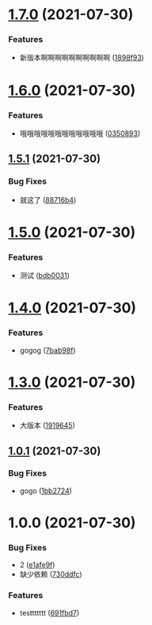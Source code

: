 # [1.7.0](https://github.com/think2011/test/compare/v1.6.0...v1.7.0) (2021-07-30)


### Features

* 新版本啊啊啊啊啊啊啊啊啊啊 ([1898f93](https://github.com/think2011/test/commit/1898f93e0411472af53a3c8871c4a65b99533d18))

# [1.6.0](https://github.com/think2011/test/compare/v1.5.1...v1.6.0) (2021-07-30)


### Features

* 哦哦哦哦哦哦哦哦哦哦哦哦 ([0350893](https://github.com/think2011/test/commit/03508935d33bb50662795ebf8cb433e2c6dff4fc))

## [1.5.1](https://github.com/think2011/test/compare/v1.5.0...v1.5.1) (2021-07-30)


### Bug Fixes

* 就这了 ([88716b4](https://github.com/think2011/test/commit/88716b4e98435d9e7417cd1005fca9476310e4e2))

# [1.5.0](https://github.com/think2011/test/compare/v1.4.0...v1.5.0) (2021-07-30)


### Features

* 测试 ([bdb0031](https://github.com/think2011/test/commit/bdb003129db67684557ad3988e6950a7e8784378))

# [1.4.0](https://github.com/think2011/test/compare/v1.3.0...v1.4.0) (2021-07-30)


### Features

* gogog ([7bab98f](https://github.com/think2011/test/commit/7bab98fee1e6b688ad4dfa4164a4bb8c228f3de9))

# [1.3.0](https://github.com/think2011/test/compare/v1.2.0...v1.3.0) (2021-07-30)


### Features

* 大版本 ([1919645](https://github.com/think2011/test/commit/19196455e3b27a1dd5b6f25807ed5f712db7bedc))

## [1.0.1](https://github.com/think2011/test/compare/v1.0.0...v1.0.1) (2021-07-30)


### Bug Fixes

* gogo ([1bb2724](https://github.com/think2011/test/commit/1bb2724ef93055a080417c48e2fb029e82842fa2))

# 1.0.0 (2021-07-30)


### Bug Fixes

* 2 ([e1afe9f](https://github.com/think2011/test/commit/e1afe9f4a17f48caafbdc939b385e8f2a9617452))
* 缺少依赖 ([730ddfc](https://github.com/think2011/test/commit/730ddfc1204e133aa79fb0775a49bb6ff9bee9b7))


### Features

* testtttttt ([691fbd7](https://github.com/think2011/test/commit/691fbd7050dabc8177ddf688ff79199f73067e87))
